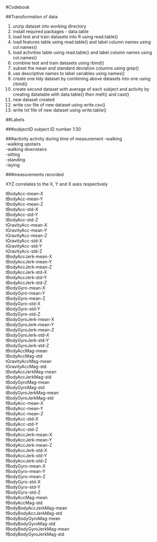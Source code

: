 #Codebook

##Transformation of data

1. unzip dataset into working directory
2. install required packages - data.table
3. load test and train datasets into R using read.table()
4. load features table using read.table() and label column names using col.names()
5. load activities table using read.table() and label column names using col.names()
6. combine test and train datasets using rbind()
7. subset the mean and standard deviation columns using grep()
8. use descriptive names to label variables using names()
9. create one tidy dataset by combining above datasets into one using cbind()
10. create second dataset with average of each subject and activity by
        creating datatable with data.table() then melt() and cast()
11. new dataset created 
12. write csv file of new dataset using write.csv()
13. write txt file of new dataset using write.table()


##Labels

###subjectID 
subject ID number 1:30

###activity
activity during time of measurement 
    -walking  
    -walking upstairs  
    -walking downstairs  
    -sitting  
    -standing  
    -laying  

###measurements recorded

XYZ correlates to the X, Y and X axes respectively

tBodyAcc-mean-X  
tBodyAcc-mean-Y  
tBodyAcc-mean-Z  
tBodyAcc-std-X  
tBodyAcc-std-Y  
tBodyAcc-std-Z  
tGravityAcc-mean-X  
tGravityAcc-mean-Y  
tGravityAcc-mean-Z  
tGravityAcc-std-X  
tGravityAcc-std-Y  
tGravityAcc-std-Z  
tBodyAccJerk-mean-X  
tBodyAccJerk-mean-Y  
tBodyAccJerk-mean-Z  
tBodyAccJerk-std-X  
tBodyAccJerk-std-Y  
tBodyAccJerk-std-Z  
tBodyGyro-mean-X  
tBodyGyro-mean-Y  
tBodyGyro-mean-Z  
tBodyGyro-std-X  
tBodyGyro-std-Y  
tBodyGyro-std-Z  
tBodyGyroJerk-mean-X  
tBodyGyroJerk-mean-Y  
tBodyGyroJerk-mean-Z  
tBodyGyroJerk-std-X  
tBodyGyroJerk-std-Y  
tBodyGyroJerk-std-Z  
tBodyAccMag-mean  
tBodyAccMag-std  
tGravityAccMag-mean  
tGravityAccMag-std  
tBodyAccJerkMag-mean  
tBodyAccJerkMag-std  
tBodyGyroMag-mean  
tBodyGyroMag-std  
tBodyGyroJerkMag-mean  
tBodyGyroJerkMag-std  
fBodyAcc-mean-X  
fBodyAcc-mean-Y  
fBodyAcc-mean-Z  
fBodyAcc-std-X  
fBodyAcc-std-Y  
fBodyAcc-std-Z  
fBodyAccJerk-mean-X  
fBodyAccJerk-mean-Y  
fBodyAccJerk-mean-Z  
fBodyAccJerk-std-X  
fBodyAccJerk-std-Y  
fBodyAccJerk-std-Z  
fBodyGyro-mean-X  
fBodyGyro-mean-Y  
fBodyGyro-mean-Z  
fBodyGyro-std-X  
fBodyGyro-std-Y  
fBodyGyro-std-Z  
fBodyAccMag-mean  
fBodyAccMag-std  
fBodyBodyAccJerkMag-mean  
fBodyBodyAccJerkMag-std  
fBodyBodyGyroMag-mean  
fBodyBodyGyroMag-std  
fBodyBodyGyroJerkMag-mean  
fBodyBodyGyroJerkMag-std  

